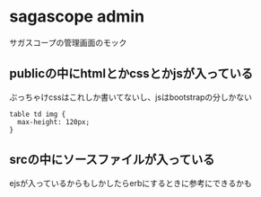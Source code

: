 # sagascope admin

サガスコープの管理画面のモック

## publicの中にhtmlとかcssとかjsが入っている

ぶっちゃけcssはこれしか書いてないし、jsはbootstrapの分しかない

```
table td img {
  max-height: 120px;
}
```

## srcの中にソースファイルが入っている

ejsが入っているからもしかしたらerbにするときに参考にできるかも

